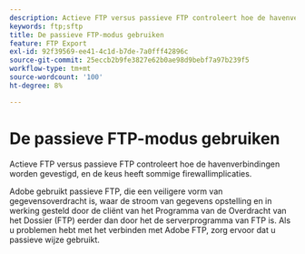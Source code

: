 ```yaml
---
description: Actieve FTP versus passieve FTP controleert hoe de havenverbindingen worden gevestigd, en de keus heeft sommige firewallimplicaties.
keywords: ftp;sftp
title: De passieve FTP-modus gebruiken
feature: FTP Export
exl-id: 92f39569-ee41-4c1d-b7de-7a0fff42896c
source-git-commit: 25eccb2b9fe3827e62b0ae98d9bebf7a97b239f5
workflow-type: tm+mt
source-wordcount: '100'
ht-degree: 8%

---
```


# De passieve FTP-modus gebruiken

Actieve FTP versus passieve FTP controleert hoe de havenverbindingen worden gevestigd, en de keus heeft sommige firewallimplicaties.

Adobe gebruikt passieve FTP, die een veiligere vorm van gegevensoverdracht is, waar de stroom van gegevens opstelling en in werking gesteld door de cliënt van het Programma van de Overdracht van het Dossier (FTP) eerder dan door het de serverprogramma van FTP is. Als u problemen hebt met het verbinden met Adobe FTP, zorg ervoor dat u passieve wijze gebruikt.
